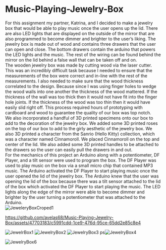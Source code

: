 # Music-Playing-Jewelry-Box<br/>
For this assignment my partner, Katrina, and I decided to make a jewelry box that would be able to play music once the user opens up the lid. There are also LED lights that are displayed on the outside of the mirror that are also programmed to become dimmer and brighter to the user’s liking. The jewelry box is made out of wood and contains three drawers that the user can open and close. The bottom drawers contain the arduino that powers the LED lights and the music. The rest of the wiring can be found behind the mirror on the lid behind a false wall that can be taken off and on.<br/>
The wooden jewelry box was made by cutting wood via the laser cutter. This was an incredibly difficult task because I needed to ensure that the measurements of the box were correct and in-line with the rest of the measurements. I also needed to make sure that the wood thickness correlated to the design. Because since I was using finger holes to wedge the wood walls into one another the thickness of the wood mattered. If the thickness of the wall was too thick then it would not have fit into the finger hole joints. If the thickness of the wood was too thin then it would have easily slid right off. This process required hours of prototyping with cardboard and wood to guarantee the quality of our box was top notch. <br/>
We also incorporated a handful of 3D printed specimens onto our box to add to the decoration of the jewelry box. We added some 3D printed roses on the top of our box to add to the girly aesthetic of the jewelry box. We also 3D printed a character from the Sanrio (Hello Kitty) collection, which was a character named Cinnamoroll. We placed Cinnamoroll on the top and center of the lid. We also added some 3D printed handles to be attached to the drawers so the user can easily pull the drawers in and out.  <br/>
For the mechanics of this project an Arduino along with a potentiometer, DF Player, and a tilt sensor were used to program the box. The DF Player was used to play music on the box via a small micro chip that contained MP3 music. The Arduino activated the DF Player to start playing music once the user opened the lid of the jewelry box. The Arduino knew that the user was opening the lid of the box because there was a tilt sensor attached to the lid of the box which activated the DF Player to start playing the music. The LED lights along the edge of the mirror were able to become dimmer and brighter by the user turning a potentiometer that was attached to the Arduino.<br/>
![JeweleryBoxCroped1](https://github.com/avelas68/Music-Playing-Jewelry-Box/assets/47703183/3027ce9d-47ef-4946-b5bc-37cc6edb1a5b)


https://github.com/avelas68/Music-Playing-Jewelry-Box/assets/47703183/c5991cdd-1ce9-476d-95ce-65dd2e85c8e4

![JewelrBox1](https://github.com/avelas68/Music-Playing-Jewelry-Box/assets/47703183/22ace20c-b9e4-4173-9c1d-224ddae48dde)
![JewelryBox2](https://github.com/avelas68/Music-Playing-Jewelry-Box/assets/47703183/a9d1d1da-1acb-4dd1-a43c-f9917f479b6f)
![JewelryBox3](https://github.com/avelas68/Music-Playing-Jewelry-Box/assets/47703183/d1146099-d7f5-4b7b-a23f-57cf8a0e2cad)
ps![JewelryBox4](https://github.com/avelas68/Music-Playing-Jewelry-Box/assets/47703183/9c7375b9-179d-4438-a2e7-db270a4db216)

![JewelryBox6](https://github.com/avelas68/Music-Playing-Jewelry-Box/assets/47703183/bbcac9e6-293c-4463-82a7-f0bf1edae7be)

